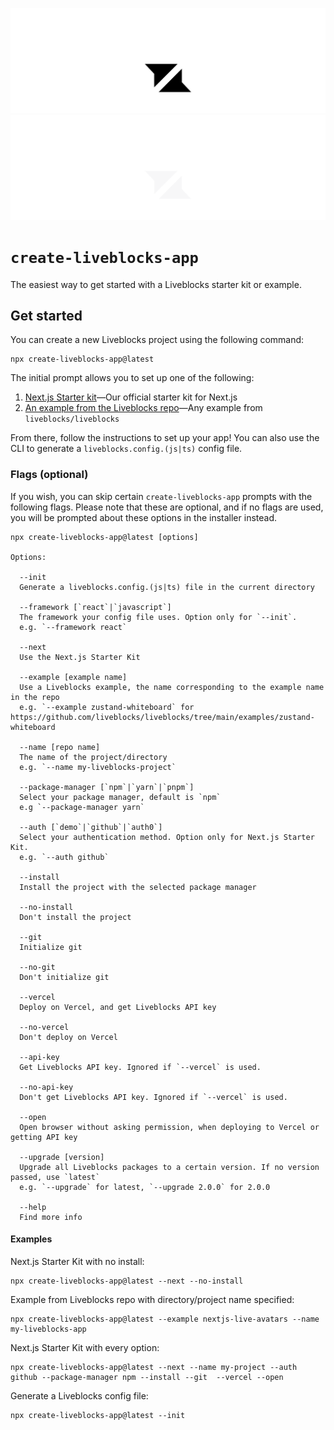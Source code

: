 <p align="center">
  <a href="https://liveblocks.io#gh-light-mode-only">
    <img src="https://raw.githubusercontent.com/liveblocks/liveblocks/main/.github/assets/header-light.svg" alt="Liveblocks" />
  </a>
  <a href="https://liveblocks.io#gh-dark-mode-only">
    <img src="https://raw.githubusercontent.com/liveblocks/liveblocks/main/.github/assets/header-dark.svg" alt="Liveblocks" />
  </a>
</p>

# `create-liveblocks-app`

The easiest way to get started with a Liveblocks starter kit or example.

## Get started

You can create a new Liveblocks project using the following command:

```
npx create-liveblocks-app@latest
```

The initial prompt allows you to set up one of the following:

1. [Next.js Starter kit](https://liveblocks.io/starter-kit)—Our official starter
   kit for Next.js
2. [An example from the Liveblocks repo](https://github.com/liveblocks/liveblocks/tree/main/examples)—Any
   example from `liveblocks/liveblocks`

From there, follow the instructions to set up your app! You can also use the CLI
to generate a `liveblocks.config.(js|ts)` config file.

### Flags (optional)

If you wish, you can skip certain `create-liveblocks-app` prompts with the
following flags. Please note that these are optional, and if no flags are used,
you will be prompted about these options in the installer instead.

```
npx create-liveblocks-app@latest [options]

Options:

  --init
  Generate a liveblocks.config.(js|ts) file in the current directory

  --framework [`react`|`javascript`]
  The framework your config file uses. Option only for `--init`.
  e.g. `--framework react`

  --next
  Use the Next.js Starter Kit

  --example [example name]
  Use a Liveblocks example, the name corresponding to the example name in the repo
  e.g. `--example zustand-whiteboard` for https://github.com/liveblocks/liveblocks/tree/main/examples/zustand-whiteboard

  --name [repo name]
  The name of the project/directory
  e.g. `--name my-liveblocks-project`

  --package-manager [`npm`|`yarn`|`pnpm`]
  Select your package manager, default is `npm`
  e.g `--package-manager yarn`

  --auth [`demo`|`github`|`auth0`]
  Select your authentication method. Option only for Next.js Starter Kit.
  e.g. `--auth github`

  --install
  Install the project with the selected package manager

  --no-install
  Don't install the project

  --git
  Initialize git

  --no-git
  Don't initialize git

  --vercel
  Deploy on Vercel, and get Liveblocks API key

  --no-vercel
  Don't deploy on Vercel

  --api-key
  Get Liveblocks API key. Ignored if `--vercel` is used.

  --no-api-key
  Don't get Liveblocks API key. Ignored if `--vercel` is used.

  --open
  Open browser without asking permission, when deploying to Vercel or getting API key

  --upgrade [version]
  Upgrade all Liveblocks packages to a certain version. If no version passed, use `latest`
  e.g. `--upgrade` for latest, `--upgrade 2.0.0` for 2.0.0

  --help
  Find more info
```

#### Examples

Next.js Starter Kit with no install:

```
npx create-liveblocks-app@latest --next --no-install
```

Example from Liveblocks repo with directory/project name specified:

```
npx create-liveblocks-app@latest --example nextjs-live-avatars --name my-liveblocks-app
```

Next.js Starter Kit with every option:

```
npx create-liveblocks-app@latest --next --name my-project --auth github --package-manager npm --install --git  --vercel --open
```

Generate a Liveblocks config file:

```
npx create-liveblocks-app@latest --init
```
